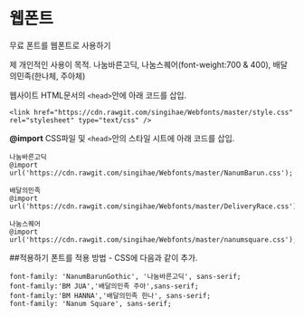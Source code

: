 # 웹폰트
무료 폰트를 웹폰트로 사용하기

제 개인적인 사용이 목적.
나눔바른고딕, 나눔스퀘어(font-weight:700 & 400), 배달의민족(한나체, 주아체)

웹사이트 HTML문서의 ``<head>``안에 아래 코드를 삽입.
```
<link href="https://cdn.rawgit.com/singihae/Webfonts/master/style.css" rel="stylesheet" type="text/css" />
```

**@import**
CSS파일 및 ``<head>``안의 스타일 시트에 아래 코드를 삽입.
```
나눔바른고딕
@import url('https://cdn.rawgit.com/singihae/Webfonts/master/NanumBarun.css');

배달의민족
@import url('https://cdn.rawgit.com/singihae/Webfonts/master/DeliveryRace.css');

나눔스퀘어
@import url('https://cdn.rawgit.com/singihae/Webfonts/master/nanumsquare.css');
```

##적용하기
폰트를 적용 방법 - CSS에 다음과 같이 추가.
```
font-family: 'NanumBarunGothic', '나눔바른고딕', sans-serif;
font-family:'BM JUA','배달의민족 주아',sans-serif;
font-family:'BM HANNA','배달의민족 한나', sans-serif;
font-family: 'Nanum Square', sans-serif;

```

